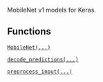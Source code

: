 MobileNet v1 models for Keras.



## Functions
[ `MobileNet(...)` ](https://tensorflow.google.cn/api_docs/python/tf/keras/applications/MobileNet)

[ `decode_predictions(...)` ](https://tensorflow.google.cn/api_docs/python/tf/keras/applications/mobilenet/decode_predictions)

[ `preprocess_input(...)` ](https://tensorflow.google.cn/api_docs/python/tf/keras/applications/mobilenet/preprocess_input)


